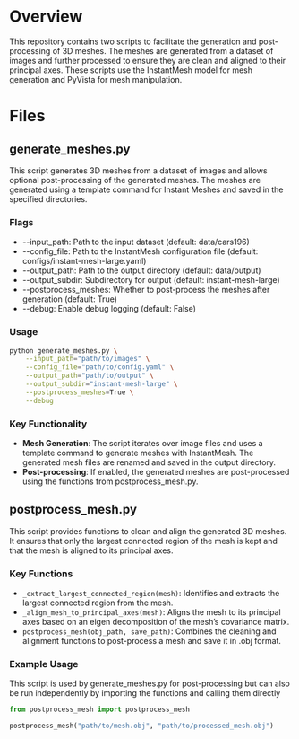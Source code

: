 # Overview

This repository contains two scripts to facilitate the generation and post-processing of 3D meshes. The meshes are generated from a dataset of images and further processed to ensure they are clean and aligned to their principal axes. These scripts use the InstantMesh model for mesh generation and PyVista for mesh manipulation.



# Files

## generate_meshes.py

This script generates 3D meshes from a dataset of images and allows optional post-processing of the generated meshes. The meshes are generated using a template command for Instant Meshes and saved in the specified directories.

### Flags

-	--input_path: Path to the input dataset (default: data/cars196)
-	--config_file: Path to the InstantMesh configuration file (default: configs/instant-mesh-large.yaml)
-	--output_path: Path to the output directory (default: data/output)
-	--output_subdir: Subdirectory for output (default: instant-mesh-large)
-	--postprocess_meshes: Whether to post-process the meshes after generation (default: True)
-	--debug: Enable debug logging (default: False)


### Usage

```bash
python generate_meshes.py \
    --input_path="path/to/images" \
    --config_file="path/to/config.yaml" \
    --output_path="path/to/output" \
    --output_subdir="instant-mesh-large" \
    --postprocess_meshes=True \
    --debug
```

### Key Functionality

- 	**Mesh Generation**: The script iterates over image files and uses a template command to generate meshes with InstantMesh. The generated mesh files are renamed and saved in the output directory.
-	**Post-processing**: If enabled, the generated meshes are post-processed using the functions from postprocess_mesh.py.



## postprocess_mesh.py

This script provides functions to clean and align the generated 3D meshes. It ensures that only the largest connected region of the mesh is kept and that the mesh is aligned to its principal axes.

### Key Functions

-   `_extract_largest_connected_region(mesh)`: Identifies and extracts the largest connected region from the mesh.
-   `_align_mesh_to_principal_axes(mesh)`: Aligns the mesh to its principal axes based on an eigen decomposition of the mesh’s covariance matrix.
-   `postprocess_mesh(obj_path, save_path)`: Combines the cleaning and alignment functions to post-process a mesh and save it in .obj format.

### Example Usage

This script is used by generate_meshes.py for post-processing but can also be run independently by importing the functions and calling them directly

```python
from postprocess_mesh import postprocess_mesh

postprocess_mesh("path/to/mesh.obj", "path/to/processed_mesh.obj")
```